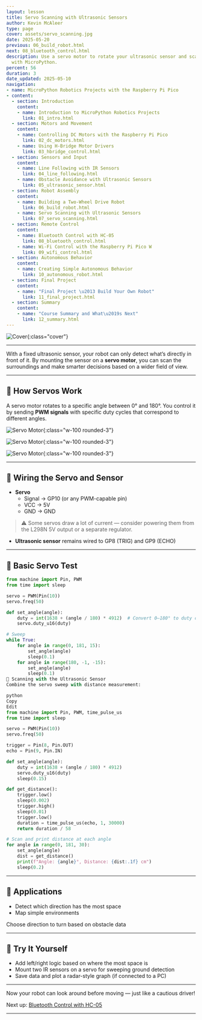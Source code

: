 ```yaml
---
layout: lesson
title: Servo Scanning with Ultrasonic Sensors
author: Kevin McAleer
type: page
cover: assets/servo_scanning.jpg
date: 2025-05-20
previous: 06_build_robot.html
next: 08_bluetooth_control.html
description: Use a servo motor to rotate your ultrasonic sensor and scan the environment
  with MicroPython.
percent: 56
duration: 3
date_updated: 2025-05-10
navigation:
- name: MicroPython Robotics Projects with the Raspberry Pi Pico
- content:
  - section: Introduction
    content:
    - name: Introduction to MicroPython Robotics Projects
      link: 01_intro.html
  - section: Motors and Movement
    content:
    - name: Controlling DC Motors with the Raspberry Pi Pico
      link: 02_dc_motors.html
    - name: Using H-Bridge Motor Drivers
      link: 03_hbridge_control.html
  - section: Sensors and Input
    content:
    - name: Line Following with IR Sensors
      link: 04_line_following.html
    - name: Obstacle Avoidance with Ultrasonic Sensors
      link: 05_ultrasonic_sensor.html
  - section: Robot Assembly
    content:
    - name: Building a Two-Wheel Drive Robot
      link: 06_build_robot.html
    - name: Servo Scanning with Ultrasonic Sensors
      link: 07_servo_scanning.html
  - section: Remote Control
    content:
    - name: Bluetooth Control with HC-05
      link: 08_bluetooth_control.html
    - name: Wi-Fi Control with the Raspberry Pi Pico W
      link: 09_wifi_control.html
  - section: Autonomous Behavior
    content:
    - name: Creating Simple Autonomous Behavior
      link: 10_autonomous_robot.html
  - section: Final Project
    content:
    - name: "Final Project \u2013 Build Your Own Robot"
      link: 11_final_project.html
  - section: Summary
    content:
    - name: "Course Summary and What\u2019s Next"
      link: 12_summary.html
---
```



![Cover](assets/01.jpg){:class="cover"}

---

With a fixed ultrasonic sensor, your robot can only detect what’s directly in front of it. By mounting the sensor on a **servo motor**, you can scan the surroundings and make smarter decisions based on a wider field of view.

---

## 🔄 How Servos Work

A servo motor rotates to a specific angle between 0° and 180°. You control it by sending **PWM signals** with specific duty cycles that correspond to different angles.

![Servo Motor](assets/servo01.jpg){:class="w-100 rounded-3"}

![Servo Motor](assets/servo02.jpg){:class="w-100 rounded-3"}

![Servo Motor](assets/servo03.jpg){:class="w-100 rounded-3"}

---

## 🔌 Wiring the Servo and Sensor

- **Servo**
  - Signal → GP10 (or any PWM-capable pin)
  - VCC → 5V
  - GND → GND

> ⚠️ Some servos draw a lot of current — consider powering them from the L298N 5V output or a separate regulator.

- **Ultrasonic sensor** remains wired to GP8 (TRIG) and GP9 (ECHO)

---

## 🧪 Basic Servo Test

```python
from machine import Pin, PWM
from time import sleep

servo = PWM(Pin(10))
servo.freq(50)

def set_angle(angle):
    duty = int(1638 + (angle / 180) * 4912)  # Convert 0–180° to duty cycle
    servo.duty_u16(duty)

# Sweep
while True:
    for angle in range(0, 181, 15):
        set_angle(angle)
        sleep(0.1)
    for angle in range(180, -1, -15):
        set_angle(angle)
        sleep(0.1)
🧠 Scanning with the Ultrasonic Sensor
Combine the servo sweep with distance measurement:

python
Copy
Edit
from machine import Pin, PWM, time_pulse_us
from time import sleep

servo = PWM(Pin(10))
servo.freq(50)

trigger = Pin(8, Pin.OUT)
echo = Pin(9, Pin.IN)

def set_angle(angle):
    duty = int(1638 + (angle / 180) * 4912)
    servo.duty_u16(duty)
    sleep(0.15)

def get_distance():
    trigger.low()
    sleep(0.002)
    trigger.high()
    sleep(0.01)
    trigger.low()
    duration = time_pulse_us(echo, 1, 30000)
    return duration / 58

# Scan and print distance at each angle
for angle in range(0, 181, 30):
    set_angle(angle)
    dist = get_distance()
    print(f"Angle: {angle}°, Distance: {dist:.1f} cm")
    sleep(0.2)
```

---

## 🤖 Applications

- Detect which direction has the most space
- Map simple environments

Choose direction to turn based on obstacle data

---

## 🧩 Try It Yourself

- Add left/right logic based on where the most space is
- Mount two IR sensors on a servo for sweeping ground detection
- Save data and plot a radar-style graph (if connected to a PC)

---

Now your robot can look around before moving — just like a cautious driver!

Next up: [Bluetooth Control with HC-05](bluetooth_control)

---
